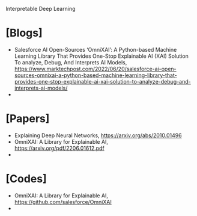 Interpretable Deep Learning

# [Blogs]
+ Salesforce AI Open-Sources ‘OmniXAI’: A Python-based Machine Learning Library That Provides One-Stop Explainable AI (XAI) Solution To analyze, Debug, And Interprets AI Models, https://www.marktechpost.com/2022/06/20/salesforce-ai-open-sources-omnixai-a-python-based-machine-learning-library-that-provides-one-stop-explainable-ai-xai-solution-to-analyze-debug-and-interprets-ai-models/
+ 

# [Papers]
+ Explaining Deep Neural Networks, https://arxiv.org/abs/2010.01496
+ OmniXAI: A Library for Explainable AI, https://arxiv.org/pdf/2206.01612.pdf
+ 


# [Codes]
+ OmniXAI: A Library for Explainable AI, https://github.com/salesforce/OmniXAI
+ 
